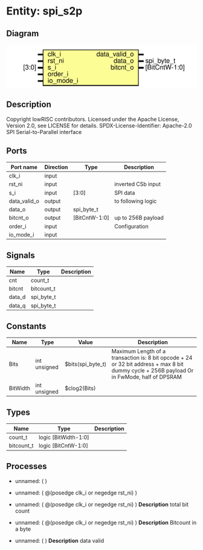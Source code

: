 # Entity: spi_s2p

## Diagram

![Diagram](spi_s2p.svg "Diagram")
## Description

Copyright lowRISC contributors.
 Licensed under the Apache License, Version 2.0, see LICENSE for details.
 SPDX-License-Identifier: Apache-2.0
 SPI Serial-to-Parallel interface
 
## Ports

| Port name    | Direction | Type          | Description        |
| ------------ | --------- | ------------- | ------------------ |
| clk_i        | input     |               |                    |
| rst_ni       | input     |               | inverted CSb input |
| s_i          | input     | [3:0]         | SPI data           |
| data_valid_o | output    |               | to following logic |
| data_o       | output    | spi_byte_t    |                    |
| bitcnt_o     | output    | [BitCntW-1:0] | up to 256B payload |
| order_i      | input     |               | Configuration      |
| io_mode_i    | input     |               |                    |
## Signals

| Name   | Type       | Description |
| ------ | ---------- | ----------- |
| cnt    | count_t    |             |
| bitcnt | bitcount_t |             |
| data_d | spi_byte_t |             |
| data_q | spi_byte_t |             |
## Constants

| Name     | Type         | Value             | Description                                                                                                                                  |
| -------- | ------------ | ----------------- | -------------------------------------------------------------------------------------------------------------------------------------------- |
| Bits     | int unsigned | $bits(spi_byte_t) | Maximum Length of a transaction is: 8 bit opcode + 24 or 32 bit address + max 8 bit dummy cycle + 256B payload Or in FwMode, half of DPSRAM  |
| BitWidth | int unsigned | $clog2(Bits)      |                                                                                                                                              |
## Types

| Name       | Type                 | Description |
| ---------- | -------------------- | ----------- |
| count_t    | logic [BitWidth-1:0] |             |
| bitcount_t | logic [BitCntW-1:0]  |             |
## Processes
- unnamed: (  )
- unnamed: ( @(posedge clk_i or negedge rst_ni) )
- unnamed: ( @(posedge clk_i or negedge rst_ni) )
**Description**
total bit count

- unnamed: ( @(posedge clk_i or negedge rst_ni) )
**Description**
Bitcount in a byte

- unnamed: (  )
**Description**
data valid

